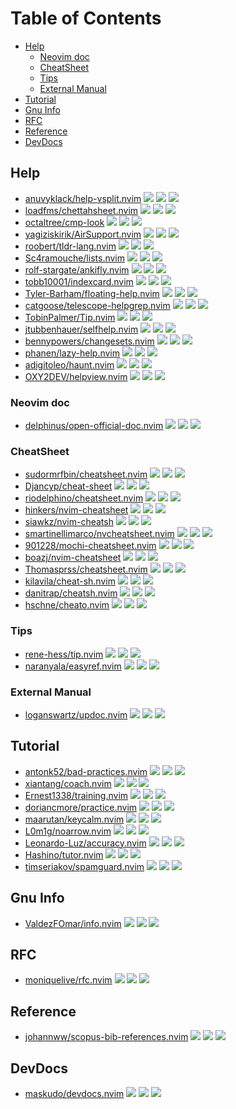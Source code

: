 # Table of Contents

<!-- toc -->

- [Help](#help)
  * [Neovim doc](#neovim-doc)
  * [CheatSheet](#cheatsheet)
  * [Tips](#tips)
  * [External Manual](#external-manual)
- [Tutorial](#tutorial)
- [Gnu Info](#gnu-info)
- [RFC](#rfc)
- [Reference](#reference)
- [DevDocs](#devdocs)

<!-- tocstop -->

## Help

- [anuvyklack/help-vsplit.nvim](https://github.com/anuvyklack/help-vsplit.nvim) ![](https://img.shields.io/github/stars/anuvyklack/help-vsplit.nvim) ![](https://img.shields.io/github/last-commit/anuvyklack/help-vsplit.nvim) ![](https://img.shields.io/github/commit-activity/y/anuvyklack/help-vsplit.nvim)
- [loadfms/chettahsheet.nvim](https://github.com/loadfms/chettahsheet.nvim) ![](https://img.shields.io/github/stars/loadfms/chettahsheet.nvim) ![](https://img.shields.io/github/last-commit/loadfms/chettahsheet.nvim) ![](https://img.shields.io/github/commit-activity/y/loadfms/chettahsheet.nvim)
- [octaltree/cmp-look](https://github.com/octaltree/cmp-look) ![](https://img.shields.io/github/stars/octaltree/cmp-look) ![](https://img.shields.io/github/last-commit/octaltree/cmp-look) ![](https://img.shields.io/github/commit-activity/y/octaltree/cmp-look)
- [yagiziskirik/AirSupport.nvim](https://github.com/yagiziskirik/AirSupport.nvim) ![](https://img.shields.io/github/stars/yagiziskirik/AirSupport.nvim) ![](https://img.shields.io/github/last-commit/yagiziskirik/AirSupport.nvim) ![](https://img.shields.io/github/commit-activity/y/yagiziskirik/AirSupport.nvim)
- [roobert/tldr-lang.nvim](https://github.com/roobert/tldr-lang.nvim) ![](https://img.shields.io/github/stars/roobert/tldr-lang.nvim) ![](https://img.shields.io/github/last-commit/roobert/tldr-lang.nvim) ![](https://img.shields.io/github/commit-activity/y/roobert/tldr-lang.nvim)
- [Sc4ramouche/lists.nvim](https://github.com/Sc4ramouche/lists.nvim) ![](https://img.shields.io/github/stars/Sc4ramouche/lists.nvim) ![](https://img.shields.io/github/last-commit/Sc4ramouche/lists.nvim) ![](https://img.shields.io/github/commit-activity/y/Sc4ramouche/lists.nvim)
- [rolf-stargate/ankifly.nvim](https://github.com/rolf-stargate/ankifly.nvim) ![](https://img.shields.io/github/stars/rolf-stargate/ankifly.nvim) ![](https://img.shields.io/github/last-commit/rolf-stargate/ankifly.nvim) ![](https://img.shields.io/github/commit-activity/y/rolf-stargate/ankifly.nvim)
- [tobb10001/indexcard.nvim](https://github.com/tobb10001/indexcard.nvim) ![](https://img.shields.io/github/stars/tobb10001/indexcard.nvim) ![](https://img.shields.io/github/last-commit/tobb10001/indexcard.nvim) ![](https://img.shields.io/github/commit-activity/y/tobb10001/indexcard.nvim)
- [Tyler-Barham/floating-help.nvim](https://github.com/Tyler-Barham/floating-help.nvim) ![](https://img.shields.io/github/stars/Tyler-Barham/floating-help.nvim) ![](https://img.shields.io/github/last-commit/Tyler-Barham/floating-help.nvim) ![](https://img.shields.io/github/commit-activity/y/Tyler-Barham/floating-help.nvim)
- [catgoose/telescope-helpgrep.nvim](https://github.com/catgoose/telescope-helpgrep.nvim) ![](https://img.shields.io/github/stars/catgoose/telescope-helpgrep.nvim) ![](https://img.shields.io/github/last-commit/catgoose/telescope-helpgrep.nvim) ![](https://img.shields.io/github/commit-activity/y/catgoose/telescope-helpgrep.nvim)
- [TobinPalmer/Tip.nvim](https://github.com/TobinPalmer/Tip.nvim) ![](https://img.shields.io/github/stars/TobinPalmer/Tip.nvim) ![](https://img.shields.io/github/last-commit/TobinPalmer/Tip.nvim) ![](https://img.shields.io/github/commit-activity/y/TobinPalmer/Tip.nvim)
- [jtubbenhauer/selfhelp.nvim](https://github.com/jtubbenhauer/selfhelp.nvim) ![](https://img.shields.io/github/stars/jtubbenhauer/selfhelp.nvim) ![](https://img.shields.io/github/last-commit/jtubbenhauer/selfhelp.nvim) ![](https://img.shields.io/github/commit-activity/y/jtubbenhauer/selfhelp.nvim)
- [bennypowers/changesets.nvim](https://github.com/bennypowers/changesets.nvim) ![](https://img.shields.io/github/stars/bennypowers/changesets.nvim) ![](https://img.shields.io/github/last-commit/bennypowers/changesets.nvim) ![](https://img.shields.io/github/commit-activity/y/bennypowers/changesets.nvim)
- [phanen/lazy-help.nvim](https://github.com/phanen/lazy-help.nvim) ![](https://img.shields.io/github/stars/phanen/lazy-help.nvim) ![](https://img.shields.io/github/last-commit/phanen/lazy-help.nvim) ![](https://img.shields.io/github/commit-activity/y/phanen/lazy-help.nvim)
- [adigitoleo/haunt.nvim](https://github.com/adigitoleo/haunt.nvim) ![](https://img.shields.io/github/stars/adigitoleo/haunt.nvim) ![](https://img.shields.io/github/last-commit/adigitoleo/haunt.nvim) ![](https://img.shields.io/github/commit-activity/y/adigitoleo/haunt.nvim)
- [OXY2DEV/helpview.nvim](https://github.com/OXY2DEV/helpview.nvim) ![](https://img.shields.io/github/stars/OXY2DEV/helpview.nvim) ![](https://img.shields.io/github/last-commit/OXY2DEV/helpview.nvim) ![](https://img.shields.io/github/commit-activity/y/OXY2DEV/helpview.nvim)

### Neovim doc

- [delphinus/open-official-doc.nvim](https://github.com/delphinus/open-official-doc.nvim) ![](https://img.shields.io/github/stars/delphinus/open-official-doc.nvim) ![](https://img.shields.io/github/last-commit/delphinus/open-official-doc.nvim) ![](https://img.shields.io/github/commit-activity/y/delphinus/open-official-doc.nvim)

### CheatSheet

- [sudormrfbin/cheatsheet.nvim](https://github.com/sudormrfbin/cheatsheet.nvim) ![](https://img.shields.io/github/stars/sudormrfbin/cheatsheet.nvim) ![](https://img.shields.io/github/last-commit/sudormrfbin/cheatsheet.nvim) ![](https://img.shields.io/github/commit-activity/y/sudormrfbin/cheatsheet.nvim)
- [Djancyp/cheat-sheet](https://github.com/Djancyp/cheat-sheet) ![](https://img.shields.io/github/stars/Djancyp/cheat-sheet) ![](https://img.shields.io/github/last-commit/Djancyp/cheat-sheet) ![](https://img.shields.io/github/commit-activity/y/Djancyp/cheat-sheet)
- [riodelphino/cheatsheet.nvim](https://github.com/riodelphino/cheatsheet.nvim) ![](https://img.shields.io/github/stars/riodelphino/cheatsheet.nvim) ![](https://img.shields.io/github/last-commit/riodelphino/cheatsheet.nvim) ![](https://img.shields.io/github/commit-activity/y/riodelphino/cheatsheet.nvim)
- [hinkers/nvim-cheatsheet](https://github.com/hinkers/nvim-cheatsheet) ![](https://img.shields.io/github/stars/hinkers/nvim-cheatsheet) ![](https://img.shields.io/github/last-commit/hinkers/nvim-cheatsheet) ![](https://img.shields.io/github/commit-activity/y/hinkers/nvim-cheatsheet)
- [siawkz/nvim-cheatsh](https://github.com/siawkz/nvim-cheatsh) ![](https://img.shields.io/github/stars/siawkz/nvim-cheatsh) ![](https://img.shields.io/github/last-commit/siawkz/nvim-cheatsh) ![](https://img.shields.io/github/commit-activity/y/siawkz/nvim-cheatsh)
- [smartinellimarco/nvcheatsheet.nvim](https://github.com/smartinellimarco/nvcheatsheet.nvim) ![](https://img.shields.io/github/stars/smartinellimarco/nvcheatsheet.nvim) ![](https://img.shields.io/github/last-commit/smartinellimarco/nvcheatsheet.nvim) ![](https://img.shields.io/github/commit-activity/y/smartinellimarco/nvcheatsheet.nvim)
- [901228/mochi-cheatsheet.nvim](https://github.com/901228/mochi-cheatsheet.nvim) ![](https://img.shields.io/github/stars/901228/mochi-cheatsheet.nvim) ![](https://img.shields.io/github/last-commit/901228/mochi-cheatsheet.nvim) ![](https://img.shields.io/github/commit-activity/y/901228/mochi-cheatsheet.nvim)
- [boazj/nvim-cheatsheet](https://github.com/boazj/nvim-cheatsheet) ![](https://img.shields.io/github/stars/boazj/nvim-cheatsheet) ![](https://img.shields.io/github/last-commit/boazj/nvim-cheatsheet) ![](https://img.shields.io/github/commit-activity/y/boazj/nvim-cheatsheet)
- [Thomasprss/cheatsheet.nvim](https://github.com/Thomasprss/cheatsheet.nvim) ![](https://img.shields.io/github/stars/Thomasprss/cheatsheet.nvim) ![](https://img.shields.io/github/last-commit/Thomasprss/cheatsheet.nvim) ![](https://img.shields.io/github/commit-activity/y/Thomasprss/cheatsheet.nvim)
- [kilavila/cheat-sh.nvim](https://github.com/kilavila/cheat-sh.nvim) ![](https://img.shields.io/github/stars/kilavila/cheat-sh.nvim) ![](https://img.shields.io/github/last-commit/kilavila/cheat-sh.nvim) ![](https://img.shields.io/github/commit-activity/y/kilavila/cheat-sh.nvim)
- [danitrap/cheatsh.nvim](https://github.com/danitrap/cheatsh.nvim) ![](https://img.shields.io/github/stars/danitrap/cheatsh.nvim) ![](https://img.shields.io/github/last-commit/danitrap/cheatsh.nvim) ![](https://img.shields.io/github/commit-activity/y/danitrap/cheatsh.nvim)
- [hschne/cheato.nvim](https://github.com/hschne/cheato.nvim) ![](https://img.shields.io/github/stars/hschne/cheato.nvim) ![](https://img.shields.io/github/last-commit/hschne/cheato.nvim) ![](https://img.shields.io/github/commit-activity/y/hschne/cheato.nvim)

### Tips

- [rene-hess/tip.nvim](https://github.com/rene-hess/tip.nvim) ![](https://img.shields.io/github/stars/rene-hess/tip.nvim) ![](https://img.shields.io/github/last-commit/rene-hess/tip.nvim) ![](https://img.shields.io/github/commit-activity/y/rene-hess/tip.nvim)
- [naranyala/easyref.nvim](https://github.com/naranyala/easyref.nvim) ![](https://img.shields.io/github/stars/naranyala/easyref.nvim) ![](https://img.shields.io/github/last-commit/naranyala/easyref.nvim) ![](https://img.shields.io/github/commit-activity/y/naranyala/easyref.nvim)

### External Manual

- [loganswartz/updoc.nvim](https://github.com/loganswartz/updoc.nvim) ![](https://img.shields.io/github/stars/loganswartz/updoc.nvim) ![](https://img.shields.io/github/last-commit/loganswartz/updoc.nvim) ![](https://img.shields.io/github/commit-activity/y/loganswartz/updoc.nvim)

## Tutorial

- [antonk52/bad-practices.nvim](https://github.com/antonk52/bad-practices.nvim) ![](https://img.shields.io/github/stars/antonk52/bad-practices.nvim) ![](https://img.shields.io/github/last-commit/antonk52/bad-practices.nvim) ![](https://img.shields.io/github/commit-activity/y/antonk52/bad-practices.nvim)
- [xiantang/coach.nvim](https://github.com/xiantang/coach.nvim) ![](https://img.shields.io/github/stars/xiantang/coach.nvim) ![](https://img.shields.io/github/last-commit/xiantang/coach.nvim) ![](https://img.shields.io/github/commit-activity/y/xiantang/coach.nvim)
- [Ernest1338/training.nvim](https://github.com/Ernest1338/training.nvim) ![](https://img.shields.io/github/stars/Ernest1338/training.nvim) ![](https://img.shields.io/github/last-commit/Ernest1338/training.nvim) ![](https://img.shields.io/github/commit-activity/y/Ernest1338/training.nvim)
- [doriancmore/practice.nvim](https://github.com/doriancmore/practice.nvim) ![](https://img.shields.io/github/stars/doriancmore/practice.nvim) ![](https://img.shields.io/github/last-commit/doriancmore/practice.nvim) ![](https://img.shields.io/github/commit-activity/y/doriancmore/practice.nvim)
- [maarutan/keycalm.nvim](https://github.com/maarutan/keycalm.nvim) ![](https://img.shields.io/github/stars/maarutan/keycalm.nvim) ![](https://img.shields.io/github/last-commit/maarutan/keycalm.nvim) ![](https://img.shields.io/github/commit-activity/y/maarutan/keycalm.nvim)
- [L0m1g/noarrow.nvim](https://github.com/L0m1g/noarrow.nvim) ![](https://img.shields.io/github/stars/L0m1g/noarrow.nvim) ![](https://img.shields.io/github/last-commit/L0m1g/noarrow.nvim) ![](https://img.shields.io/github/commit-activity/y/L0m1g/noarrow.nvim)
- [Leonardo-Luz/accuracy.nvim](https://github.com/Leonardo-Luz/accuracy.nvim) ![](https://img.shields.io/github/stars/Leonardo-Luz/accuracy.nvim) ![](https://img.shields.io/github/last-commit/Leonardo-Luz/accuracy.nvim) ![](https://img.shields.io/github/commit-activity/y/Leonardo-Luz/accuracy.nvim)
- [Hashino/tutor.nvim](https://github.com/Hashino/tutor.nvim) ![](https://img.shields.io/github/stars/Hashino/tutor.nvim) ![](https://img.shields.io/github/last-commit/Hashino/tutor.nvim) ![](https://img.shields.io/github/commit-activity/y/Hashino/tutor.nvim)
- [timseriakov/spamguard.nvim](https://github.com/timseriakov/spamguard.nvim) ![](https://img.shields.io/github/stars/timseriakov/spamguard.nvim) ![](https://img.shields.io/github/last-commit/timseriakov/spamguard.nvim) ![](https://img.shields.io/github/commit-activity/y/timseriakov/spamguard.nvim)

## Gnu Info

- [ValdezFOmar/info.nvim](https://github.com/ValdezFOmar/info.nvim) ![](https://img.shields.io/github/stars/ValdezFOmar/info.nvim) ![](https://img.shields.io/github/last-commit/ValdezFOmar/info.nvim) ![](https://img.shields.io/github/commit-activity/y/ValdezFOmar/info.nvim)

## RFC

- [moniquelive/rfc.nvim](https://github.com/moniquelive/rfc.nvim) ![](https://img.shields.io/github/stars/moniquelive/rfc.nvim) ![](https://img.shields.io/github/last-commit/moniquelive/rfc.nvim) ![](https://img.shields.io/github/commit-activity/y/moniquelive/rfc.nvim)

## Reference

- [johannww/scopus-bib-references.nvim](https://github.com/johannww/scopus-bib-references.nvim) ![](https://img.shields.io/github/stars/johannww/scopus-bib-references.nvim) ![](https://img.shields.io/github/last-commit/johannww/scopus-bib-references.nvim) ![](https://img.shields.io/github/commit-activity/y/johannww/scopus-bib-references.nvim)

## DevDocs

- [maskudo/devdocs.nvim](https://github.com/maskudo/devdocs.nvim) ![](https://img.shields.io/github/stars/maskudo/devdocs.nvim) ![](https://img.shields.io/github/last-commit/maskudo/devdocs.nvim) ![](https://img.shields.io/github/commit-activity/y/maskudo/devdocs.nvim)
